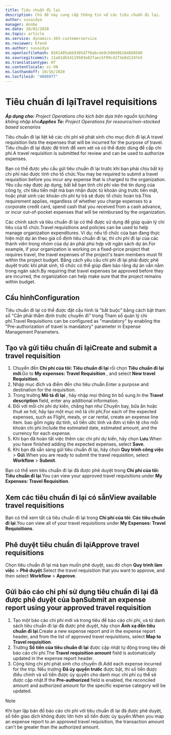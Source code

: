 ```yaml
---
title: Tiêu chuẩn đi lại
description: Chủ đề này cung cấp thông tin về các tiêu chuẩn đi lại.
author: suvaidya
manager: Annbe
ms.date: 10/01/2020
ms.topic: article
ms.service: dynamics-365-customerservice
ms.reviewer: kfend
ms.author: suvaidya
ms.openlocfilehash: 0261405abb9305d7f6abcde9cb90d9b184868580
ms.sourcegitcommit: 11a61db54119503e82faec5f99c4273e8d1247e5
ms.translationtype: HT
ms.contentlocale: vi-VN
ms.lasthandoff: 10/16/2020
ms.locfileid: "4086977"
---
```

# <a name="travel-requisitions"></a><span data-ttu-id="fbedf-103">Tiêu chuẩn đi lại</span><span class="sxs-lookup"><span data-stu-id="fbedf-103">Travel requisitions</span></span>

<span data-ttu-id="fbedf-104">_**Áp dụng cho:** Project Operations cho kịch bản dựa trên nguồn lực/hàng không nhập kho_</span><span class="sxs-lookup"><span data-stu-id="fbedf-104">_**Applies To:** Project Operations for resource/non-stocked based scenarios_</span></span>

<span data-ttu-id="fbedf-105">Tiêu chuẩn đi lại liệt kê các chi phí sẽ phát sinh cho mục đích đi lại.</span><span class="sxs-lookup"><span data-stu-id="fbedf-105">A travel requisition lists the expenses that will be incurred for the purpose of travel.</span></span> <span data-ttu-id="fbedf-106">Tiêu chuẩn đi lại được đệ trình để xem xét và có thể được dùng để cấp chi phí.</span><span class="sxs-lookup"><span data-stu-id="fbedf-106">A travel requisition is submitted for review and can be used to authorize expenses.</span></span>

<span data-ttu-id="fbedf-107">Bạn có thể được yêu cầu gửi tiêu chuẩn đi lại trước khi bạn phải chịu bất kỳ chi phí nào được tính cho tổ chức.</span><span class="sxs-lookup"><span data-stu-id="fbedf-107">You may be required to submit a travel requisition before you incur any expense that is charged to the organization.</span></span> <span data-ttu-id="fbedf-108">Yêu cầu này được áp dụng, bất kể bạn tính chi phí vào thẻ tín dụng của công ty, chi tiêu tiền mặt mà bạn nhận được từ khoản ứng trước tiền mặt, hoặc phát sinh các khoản chi phí tự trả sẽ được tổ chức hoàn trả.</span><span class="sxs-lookup"><span data-stu-id="fbedf-108">This requirement applies, regardless of whether you charge expenses to a corporate credit card, spend cash that you received from a cash advance, or incur out-of-pocket expenses that will be reimbursed by the organization.</span></span>

<span data-ttu-id="fbedf-109">Các chính sách và tiêu chuẩn đi lại có thể được sử dụng để giúp quản lý chi tiêu của tổ chức.</span><span class="sxs-lookup"><span data-stu-id="fbedf-109">Travel requisitions and policies can be used to help manage organization expenditures.</span></span> <span data-ttu-id="fbedf-110">Ví dụ: nếu tổ chức của bạn đang thực hiện một dự án theo giá cố định tiêu chuẩn đi lại, thì chi phí đi lại của các thành viên trong nhóm của dự án phải phù hợp với ngân sách dự án.</span><span class="sxs-lookup"><span data-stu-id="fbedf-110">For example, if your organization is working on a fixed-price project that requires travel, the travel expenses of the project's team members must fit within the project budget.</span></span> <span data-ttu-id="fbedf-111">Bằng cách yêu cầu chi phí đi lại phải được phê duyệt trước khi phát sinh, tổ chức có thể giúp đảm bảo rằng dự án vẫn nằm trong ngân sách.</span><span class="sxs-lookup"><span data-stu-id="fbedf-111">By requiring that travel expenses be approved before they are incurred, the organization can help make sure that the project remains within budget.</span></span>

## <a name="configuration"></a><span data-ttu-id="fbedf-112">Cấu hình</span><span class="sxs-lookup"><span data-stu-id="fbedf-112">Configuration</span></span> 

<span data-ttu-id="fbedf-113">Tiêu chuẩn đi lại có thể được đặt cấu hình là "bắt buộc" bằng cách bật tham số "Cần phải thẩm định trước chuyến đi" trong Tham số quản lý chi phí.</span><span class="sxs-lookup"><span data-stu-id="fbedf-113">Travel Requisitions can be configured as "mandatory" by enabling the "Pre-authorization of travel is mandatory" parameter in Expense Management Parameters.</span></span> 

## <a name="create-and-submit-a-travel-requisition"></a><span data-ttu-id="fbedf-114">Tạo và gửi tiêu chuẩn đi lại</span><span class="sxs-lookup"><span data-stu-id="fbedf-114">Create and submit a travel requisition</span></span>

1. <span data-ttu-id="fbedf-115">Chuyển đến **Chi phí của tôi: Tiêu chuẩn đi lại** rồi chọn **Tiêu chuẩn đi lại mới**.</span><span class="sxs-lookup"><span data-stu-id="fbedf-115">Go to **My expenses: Travel Requisition** , and select **New travel Requisition**.</span></span>
2. <span data-ttu-id="fbedf-116">Nhập mục đích và điểm đến cho tiêu chuẩn.</span><span class="sxs-lookup"><span data-stu-id="fbedf-116">Enter a purpose and destination for the requisition.</span></span>
3. <span data-ttu-id="fbedf-117">Trong trường **Mô tả đi lại** , hãy nhập mọi thông tin bổ sung.</span><span class="sxs-lookup"><span data-stu-id="fbedf-117">In the  **Travel description** field, enter any additional information.</span></span> 
4. <span data-ttu-id="fbedf-118">Đối với mỗi chi phí dự kiến, chẳng hạn như Chuyến bay, bữa ăn hoặc thuê xe hơi, hãy tạo một mục mô tả chi phí,</span><span class="sxs-lookup"><span data-stu-id="fbedf-118">For each of the expected expenses, such as Flight, meals, or car rental, create an expense line item.</span></span> <span data-ttu-id="fbedf-119">bao gồm ngày dự tính, số tiền ước tính và đơn vị tiền tệ cho mỗi khoản chi phí.</span><span class="sxs-lookup"><span data-stu-id="fbedf-119">Include the estimated date, estimated amount, and the currency for each expense.</span></span> 
5. <span data-ttu-id="fbedf-120">Khi bạn đã hoàn tất việc thêm các chi phí dự kiến, hãy chọn **Lưu**.</span><span class="sxs-lookup"><span data-stu-id="fbedf-120">When you have finished adding the expected expenses, select **Save**.</span></span>
6. <span data-ttu-id="fbedf-121">Khi bạn đã sẵn sàng gửi tiêu chuẩn đi lại, hãy chọn **Quy trình công việc** > **Gửi**.</span><span class="sxs-lookup"><span data-stu-id="fbedf-121">When you are ready to submit the travel requisition, select **Workflow** > **Submit**.</span></span>

<span data-ttu-id="fbedf-122">Bạn có thể xem tiêu chuẩn đi lại đã được phê duyệt trong **Chi phí của tôi: Tiêu chuẩn đi lại**.</span><span class="sxs-lookup"><span data-stu-id="fbedf-122">You can view your approved travel requisitions under **My Expenses: Travel Requisition**.</span></span> 

## <a name="view-available-travel-requisitions"></a><span data-ttu-id="fbedf-123">Xem các tiêu chuẩn đi lại có sẵn</span><span class="sxs-lookup"><span data-stu-id="fbedf-123">View available travel requisitions</span></span>

<span data-ttu-id="fbedf-124">Bạn có thể xem tất cả tiêu chuẩn đi lại trong **Chi phí của tôi: Các tiêu chuẩn đi lại**.</span><span class="sxs-lookup"><span data-stu-id="fbedf-124">You can view all of your travel requisitions under **My Expenses: Travel Requisitions**.</span></span>

## <a name="approve-travel-requisitions"></a><span data-ttu-id="fbedf-125">Phê duyệt tiêu chuẩn đi lại</span><span class="sxs-lookup"><span data-stu-id="fbedf-125">Approve travel requisitions</span></span>

<span data-ttu-id="fbedf-126">Chọn tiêu chuẩn đi lại mà bạn muốn phê duyệt, sau đó chọn **Quy trình làm việc** > **Phê duyệt**.</span><span class="sxs-lookup"><span data-stu-id="fbedf-126">Select the travel requisition that you want to approve, and then select **Workflow** > **Approve**.</span></span>  

## <a name="submit-an-expense-report-using-your-approved-travel-requisition"></a><span data-ttu-id="fbedf-127">Gửi báo cáo chi phí sử dụng tiêu chuẩn đi lại đã được phê duyệt của bạn</span><span class="sxs-lookup"><span data-stu-id="fbedf-127">Submit an expense report using your approved travel requisition</span></span>

1. <span data-ttu-id="fbedf-128">Tạo một báo cáo chi phí mới và trong tiêu đề báo cáo chi phí, và từ danh sách tiêu chuẩn đi lại đã được phê duyệt, hãy chọn **Ánh xạ đến tiêu chuẩn đi lại**.</span><span class="sxs-lookup"><span data-stu-id="fbedf-128">Create a new expense report and in the expense report header, and from the list of approved travel requisitions, select **Map to Travel requisition**.</span></span>
2. <span data-ttu-id="fbedf-129">Trường **Số tiền của tiêu chuẩn đi lại** được cập nhật tự động trong tiêu đề báo cáo chi phí.</span><span class="sxs-lookup"><span data-stu-id="fbedf-129">The **Travel requisition amount** field is automatically updated in the expense report header.</span></span>
3. <span data-ttu-id="fbedf-130">Cộng từng chi phí phát sinh cho chuyến đi.</span><span class="sxs-lookup"><span data-stu-id="fbedf-130">Add each expense incurred for the trip.</span></span> <span data-ttu-id="fbedf-131">Nếu trường **Đã ủy quyền trước** được bật, thì số tiền được điều chỉnh và số tiền được ủy quyền cho danh mục chi phí cụ thể sẽ được cập nhật.</span><span class="sxs-lookup"><span data-stu-id="fbedf-131">If the **Pre-authorized** field is enabled, the reconciled amount and authorized amount for the specific expense category will be updated.</span></span>

> [!NOTE]
> <span data-ttu-id="fbedf-132">Khi bạn lập bản đồ báo cáo chi phí với tiêu chuẩn đi lại đã được phê duyệt, số tiền giao dịch không được lớn hơn số tiền được ủy quyền.</span><span class="sxs-lookup"><span data-stu-id="fbedf-132">When you map an expense report to an approved travel requisition, the transaction amount can't be greater than the authorized amount.</span></span> 

